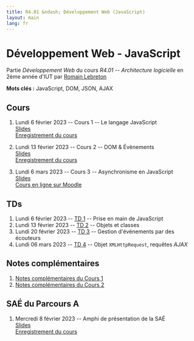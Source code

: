 ```yaml
---
title: R4.01 &ndash; Développement Web (JavaScript)
layout: main
lang: fr
---
```


# Développement Web - JavaScript

Partie *Développement Web* du cours *R4.01 -- Architecture logicielle* en
2ème année d'IUT par [Romain Lebreton](http://www.lirmm.fr/~lebreton)

**Mots clés :** JavaScript, DOM, JSON, AJAX

## Cours

1. Lundi 6 février 2023 -- Cours 1 -- Le langage JavaScript  
   [Slides](classes/cours1.html)  
   [Enregistrement du cours](https://scalelite.umontpellier.fr/playback/presentation/2.3/f3749475eeefcd6e7248f92b167e0730df706e85-1675667135524)

2. Lundi 13 février 2023 -- Cours 2 -- DOM & Évènements  
   [Slides](classes/class2.html)  
   [Enregistrement du cours](https://scalelite.umontpellier.fr/playback/presentation/2.3/f3749475eeefcd6e7248f92b167e0730df706e85-1676271733519)

1. Lundi 6 mars 2023 -- Cours 3 -- Asynchronisme en JavaScript  
   [Slides](classes/class3.html)  
   [Cours en ligne sur Moodle](https://moodle.umontpellier.fr/mod/bigbluebuttonbn/view.php?id=662676)


## TDs
1. Lundi 6 février 2023 -- [TD 1](https://gitlabinfo.iutmontp.univ-montp2.fr/r4.01-developpementweb/TD1) -- Prise en main de JavaScript
1. Lundi 13 février 2023 -- [TD 2](https://gitlabinfo.iutmontp.univ-montp2.fr/r4.01-developpementweb/TD2) -- Objets et classes
1. Lundi 20 février 2023 -- [TD 3](https://gitlabinfo.iutmontp.univ-montp2.fr/r4.01-developpementweb/TD3) -- Gestion d'événements par des écouteurs
1. Lundi 06 mars 2023 -- [TD 4](https://gitlabinfo.iutmontp.univ-montp2.fr/r4.01-developpementweb/TD4) -- Objet `XMLHttpRequest`, requêtes *AJAX*

## Notes complémentaires 

1. [Notes complémentaires du Cours 1](assets/class1-complement.html)
2. [Notes complémentaires du Cours 2](assets/class2-complement.html)

## SAÉ du Parcours A

1. Mercredi 8 février 2023 -- Amphi de présentation de la SAÉ  
   [Slides](classes/SAE4A.html)  
   [Enregistrement du cours](https://scalelite.umontpellier.fr/playback/presentation/2.3/e49b10a7c1ccf0690a9d9fd7621261207c1f81ec-1675846964015)
